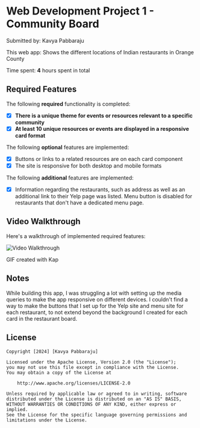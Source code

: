 # Web Development Project 1 - Community Board

Submitted by: Kavya Pabbaraju

This web app: Shows the different locations of Indian restaurants in Orange County

Time spent: **4** hours spent in total

## Required Features

The following **required** functionality is completed:

- [x] **There is a unique theme for events or resources relevant to a specific community**
- [x] **At least 10 unique resources or events are displayed in a responsive card format**

The following **optional** features are implemented:

- [x] Buttons or links to a related resources are on each card component
- [x] The site is responsive for both desktop and mobile formats

The following **additional** features are implemented:

* [x] Information regarding the restaurants, such as address as well as an additional link to their Yelp page was listed. Menu button is disabled for restaurants that don't have a 
dedicated menu page.

## Video Walkthrough

Here's a walkthrough of implemented required features:

<img src='CommunityBoardDemo.gif' title='Video Walkthrough' width='' alt='Video Walkthrough' />

<!-- Replace this with whatever GIF tool you used! -->
GIF created with Kap  
<!-- Recommended tools:
[Kap](https://getkap.co/) for macOS
[ScreenToGif](https://www.screentogif.com/) for Windows
[peek](https://github.com/phw/peek) for Linux. -->

## Notes

While building this app, I was struggling a lot with setting up the media queries to make the app responsive on different devices. I couldn't find a way to make the buttons that I set up for the Yelp site and menu site for each restaurant, to not extend beyond the  background I created for each card in the restaurant board.

## License

    Copyright [2024] [Kavya Pabbaraju]

    Licensed under the Apache License, Version 2.0 (the "License");
    you may not use this file except in compliance with the License.
    You may obtain a copy of the License at

        http://www.apache.org/licenses/LICENSE-2.0

    Unless required by applicable law or agreed to in writing, software
    distributed under the License is distributed on an "AS IS" BASIS,
    WITHOUT WARRANTIES OR CONDITIONS OF ANY KIND, either express or implied.
    See the License for the specific language governing permissions and
    limitations under the License.